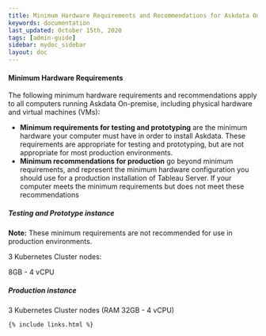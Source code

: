 ```yaml
---
title: Minimum Hardware Requirements and Recommendations for Askdata On Premise
keywords: documentation
last_updated: October 15th, 2020
tags: [admin-guide]
sidebar: mydoc_sidebar
layout: doc
---
```


#### Minimum Hardware Requirements

The following minimum hardware requirements and recommendations apply to all computers running Askdata On-premise, including physical hardware and virtual machines (VMs):


* **Minimum requirements for testing and prototyping** are the minimum hardware your computer must have in order to install Askdata. These requirements are appropriate for testing and prototyping, but are not appropriate for most production environments.
* **Minimum recommendations for production** go beyond minimum requirements, and represent the minimum hardware configuration you should use for a production installation of Tableau Server. If your computer meets the minimum requirements but does not meet these recommendations

##### **Testing and Prototype instance**

**Note:** These minimum requirements are not recommended for use in production environments.

3 Kubernetes Cluster nodes:

8GB - 4 vCPU

##### **Production instance**

3 Kubernetes Cluster nodes (RAM 32GB - 4 vCPU) 



    {% include links.html %}

    